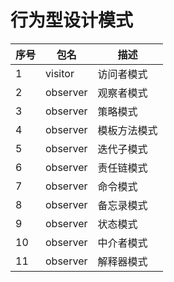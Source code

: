 # 行为型设计模式

|序号      | 包名      | 描述    |
| ------- | ----- | -----|
|1 | visitor | 访问者模式 |
|2|observer|观察者模式|
|3|observer|策略模式|
|4|observer|模板方法模式|
|5|observer|迭代子模式|
|6|observer|责任链模式|
|7|observer|命令模式|
|8|observer|备忘录模式|
|9|observer|状态模式|
|10|observer|中介者模式|
|11|observer|解释器模式|




